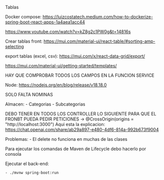 Tablas

Docker compose: https://luizcostatech.medium.com/how-to-dockerize-spring-boot-react-apps-1a4aea1acc44

https://www.youtube.com/watch?v=kZ8g2c1PW0g&t=14816s

Crear tablas front: https://mui.com/material-ui/react-table/#sorting-amp-selecting

export tablas (excel, csv): https://mui.com/x/react-data-grid/export/

https://mui.com/material-ui/getting-started/templates/

HAY QUE COMPROBAR TODOS LOS CAMPOS EN LA FUNCION SERVICE

Node: https://nodejs.org/en/blog/release/v18.18.0


SOLO FALTA NOMINAS

Almacen:
    - Categorias
    - Subcategorias
    

DEBO TENER EN TODOS LOS CONTROLLER LO SIGUIENTE PARA QUE EL FRONBT PUEDA PEDIR PETICIONES -> @CrossOrigin(origins = "http://localhost:3000")
Aqui esta la explicacion: https://chat.openai.com/share/ab29a897-e480-4df6-814a-992b673f9004

Problemas:
    - El delete no funciona en muchas de las clases


Para ejecutar los comandas de Maven de Lifecycle debo hacerlo por consola

Ejecutar el back-end:

    - ./mvnw spring-boot:run